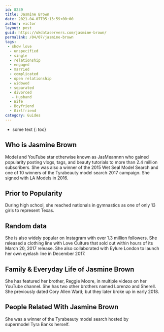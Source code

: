 ```yaml
---
id: 8239
title: Jasmine Brown
date: 2021-04-07T05:13:59+00:00
author: victor
layout: post
guid: https://ukdataservers.com/jasmine-brown/
permalink: /04/07/jasmine-brown
tags:
 - show love
  - unspecified
  - single
  - relationship
  - engaged
  - married
  - complicated
  - open relationship
  - widowed
  - separated
  - divorced
   - Husband
  - Wife
  - Boyfriend
  - Girlfriend
category: Guides
---
```


* some text
{: toc}


## Who is Jasmine Brown



Model and YouTube star otherwise known as JasMeannnn who gained popularity posting vlogs, tags, and beauty tutorials to more than 2.4 million subscribers. She was also a winner of the 2015 Wet Seal Model Search and one of 10 winners of the Tyrabeauty model search 2017 campaign. She signed with LA Models in 2016.

                
                
                
## Prior to Popularity



During high school, she reached nationals in gymnastics as one of only 13 girls to represent Texas.

                
                
                
## Random data



She is also widely popular on Instagram with over 1.3 million followers. She released a clothing line with Love Culture that sold out within hours of its March 20, 2017 release. She also collaborated with Eylure London to launch her own eyelash line in December 2017.

                
                
                
## Family & Everyday Life of Jasmine Brown



She has featured her brother, Reggie Moore, in multiple videos on her YouTube channel. She has two other brothers named Lorenzo and Sherell. She previously dated Cory Allen Ward; but they later broke up in early 2018.

                
                
                
## People Related With Jasmine Brown



She was a winner of the Tyrabeauty model search hosted by supermodel Tyra Banks herself.

                
              
            
          
          
          
